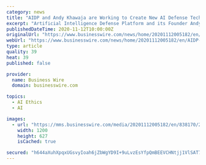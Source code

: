 ```yaml
---
category: news
title: "AIDP and Andy Khawaja are Working to Create New AI Defense Technology"
excerpt: "Artificial Intelligence Defense Platform and its Founder Andy Khawaja are integrating new AI advancements for defense technology."
publishedDateTime: 2020-11-12T10:00:00Z
originalUrl: "https://www.businesswire.com/news/home/20201112005182/en/AIDP-and-Andy-Khawaja-are-Working-to-Create-New-AI-Defense-Technology"
webUrl: "https://www.businesswire.com/news/home/20201112005182/en/AIDP-and-Andy-Khawaja-are-Working-to-Create-New-AI-Defense-Technology"
type: article
quality: 39
heat: 39
published: false

provider:
  name: Business Wire
  domain: businesswire.com

topics:
  - AI Ethics
  - AI

images:
  - url: "https://mms.businesswire.com/media/20201112005182/en/838170/23/Andy-Khawaja-Artifical-Intelligence-Defense_Platform-1111.jpg"
    width: 1200
    height: 627
    isCached: true

secured: "h644aXuhXpqxUGsvyIoah6jZbWgYD9I+9uLvzEsYfpQmBEEVCHNtjj1VlSAT7Zf8OHF4loFl8BBzD7CUFaGieJdKRAYtlYWG0DewAZwoeEcC3kwJfkKAduV/u6BjI0iXziSs9R+lhMmM2WUoYnD1x4NN3mCeQr44OZCfMRYyAteNrU7TRw0p+pPMesj2BDx6mLfc/f+GyswnOX2qO6RuaJh29Y3hisD/fndoRpNChBcZk/YmJ+QG1DJewHobkzQxZvIeltMDuzMMI4rJV47ppZQCyC/rdpgQmvwG4RqVxyDDrO3yos/4/W5+RtAR3Tz3SlG6Yv2gIUdb0s+bVjlGmMqc8OFnTCnwNP4FHPX6iy4=;G+RlOvxyWN18lFG+HVywAA=="
---
```


